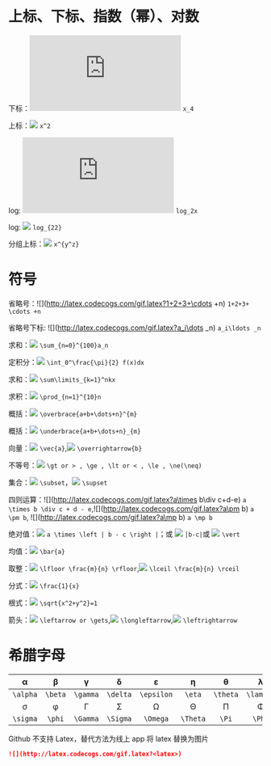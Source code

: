 # 上标、下标、指数（幂）、对数

下标：![](http://latex.codecogs.com/gif.latex?x_4) `x_4`

上标：![](http://latex.codecogs.com/gif.latex?x^2) `x^2`

log: ![](http://latex.codecogs.com/gif.latex?log_2x) `log_2x`

log: ![](http://latex.codecogs.com/gif.latex?log_{22}) `log_{22}`

分组上标：![](http://latex.codecogs.com/gif.latex?x^{y^z}}) `x^{y^z}`

# 符号

省略号：![](http://latex.codecogs.com/gif.latex?1+2+3+\cdots +n) `1+2+3+ \cdots +n`

省略号下标: ![](http://latex.codecogs.com/gif.latex?a_i\dots _n) `a_i\ldots _n`

求和：![](http://latex.codecogs.com/gif.latex?\sum_{n=0}^{100}a_n)  `\sum_{n=0}^{100}a_n`

定积分：![](http://latex.codecogs.com/gif.latex?\int_0^\frac{\pi}{2}f(x)dx)  `\int_0^\frac{\pi}{2} f(x)dx`

求和：![](http://latex.codecogs.com/gif.latex?\sum\limits_{k=1}^nkx)  `\sum\limits_{k=1}^nkx`

求积：![](http://latex.codecogs.com/gif.latex?\prod_{n=1}^{10}n) `\prod_{n=1}^{10}n`

概括：![](http://latex.codecogs.com/gif.latex?\overbrace{a+b+\dots+n}^{m})  `\overbrace{a+b+\dots+n}^{m}`

概括：![](http://latex.codecogs.com/gif.latex?\underbrace{a+b+\dots+n}^{m}) `\underbrace{a+b+\dots+n}_{m}`

向量：![](http://latex.codecogs.com/gif.latex?\vec{a})  `\vec{a}`,![](http://latex.codecogs.com/gif.latex?\overrightarrow{b}) `\overrightarrow{b}`

不等号：![](http://latex.codecogs.com/gif.latex?>,\ge,<,\le,\neq) `\gt or > , \ge , \lt or < , \le , \ne(\neq)`

集合：![](http://latex.codecogs.com/gif.latex?\subset) `\subset`，![](http://latex.codecogs.com/gif.latex?\supset) `\supset`

四则运算：![](http://latex.codecogs.com/gif.latex?a\times b\div c+d-e) `a \times b \div c + d - e`,![](http://latex.codecogs.com/gif.latex?a\pm b)  `a \pm b`, ![](http://latex.codecogs.com/gif.latex?a\mp b) `a \mp b`

绝对值：![](http://latex.codecogs.com/gif.latex?a\times\left|b-c\right|) `a \times \left | b - c \right |`；或 ![](http://latex.codecogs.com/gif.latex?|b-c|) `|b-c|`或  ![](http://latex.codecogs.com/gif.latex?\vert) `\vert`

均值：![](http://latex.codecogs.com/gif.latex?\bar{a}) `\bar{a}`

取整：![](http://latex.codecogs.com/gif.latex?\lfloor\frac{m}{n}\rfloor) `\lfloor \frac{m}{n} \rfloor`,![](http://latex.codecogs.com/gif.latex?\lceil\frac{m}{n}\rceil) `\lceil \frac{m}{n} \rceil`

分式：![](http://latex.codecogs.com/gif.latex?\frac{1}{x})  `\frac{1}{x}`

根式：![](http://latex.codecogs.com/gif.latex?\sqrt{x^2+y^2}=1) `\sqrt{x^2+y^2}=1`

箭头：![](http://latex.codecogs.com/gif.latex?\leftarrow)  `\leftarrow or \gets`,![](http://latex.codecogs.com/gif.latex?\longleftarrow) `\longleftarrow`,![](http://latex.codecogs.com/gif.latex?\leftrightarrow) `\leftrightarrow`

# 希腊字母

|    α     |    β    |    γ     |    δ     |     ε      |    η     |    θ     |     λ     |   μ   |
| :------: | :-----: | :------: | :------: | :--------: | :------: | :------: | :-------: | :---: |
| `\alpha` | `\beta` | `\gamma` | `\delta` | `\epsilon` |  `\eta`  | `\theta` | `\lambda` | `\mu` |
|    σ     |    φ    |    Γ     |    Σ     |     Ω      |    Θ     |    Π     |     Φ     |       |
| `\sigma` | `\phi`  | `\Gamma` | `\Sigma` |  `\Omega`  | `\Theta` |  `\Pi`   |  `\Phi`   |       |

Github 不支持 Latex，替代方法为线上 app 将 latex 替换为图片 

```markdown
![](http://latex.codecogs.com/gif.latex?<latex>)
```


